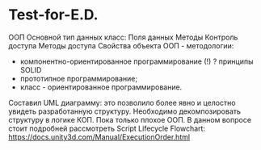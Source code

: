 # Test-for-E.D.
ООП
Основной тип данных класс:
                            Поля данных
                            Методы
                            Контроль доступа
                            Методы доступа
                            Свойства объекта
 ООП - методологии:
 - компонентно-ориентированное программирование (!) ? принципы SOLID
 - прототипное программирование;
 - класс - ориентированное программирование.
 
 Составил UML диаграмму: это позволило более явно и целостно увидеть разработанную структуру.
 Необходимо декомпозировать структуру в логике КОП. Пока только плохое ООП.
 В данном вопросе стоит подробней рассмотреть Script Lifecycle Flowchart: https://docs.unity3d.com/Manual/ExecutionOrder.html
